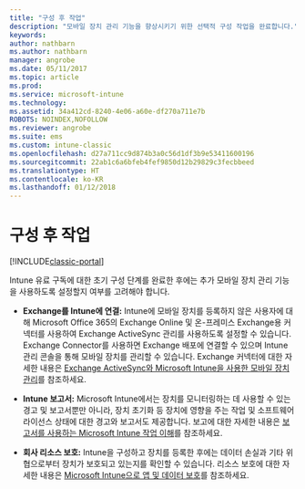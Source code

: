 ```yaml
---
title: "구성 후 작업"
description: "모바일 장치 관리 기능을 향상시키기 위한 선택적 구성 작업을 완료합니다."
keywords: 
author: nathbarn
ms.author: nathbarn
manager: angrobe
ms.date: 05/11/2017
ms.topic: article
ms.prod: 
ms.service: microsoft-intune
ms.technology: 
ms.assetid: 34a412cd-8240-4e06-a60e-df270a711e7b
ROBOTS: NOINDEX,NOFOLLOW
ms.reviewer: angrobe
ms.suite: ems
ms.custom: intune-classic
ms.openlocfilehash: d27a711cc9d874b3a0c56d1df3b9e53411600196
ms.sourcegitcommit: 22ab1c6a6bfeb4fef9850d12b29829c3fecbbeed
ms.translationtype: HT
ms.contentlocale: ko-KR
ms.lasthandoff: 01/12/2018
---
```

# <a name="post-configuration-tasks"></a>구성 후 작업

[!INCLUDE[classic-portal](../includes/classic-portal.md)]

Intune 유료 구독에 대한 초기 구성 단계를 완료한 후에는 추가 모바일 장치 관리 기능을 사용하도록 설정할지 여부를 고려해야 합니다.

-   **Exchange를 Intune에 연결:** Intune에 모바일 장치를 등록하지 않은 사용자에 대해 Microsoft Office 365의 Exchange Online 및 온-프레미스 Exchange용 커넥터를 사용하여 Exchange ActiveSync 관리를 사용하도록 설정할 수 있습니다. Exchange Connector를 사용하면 Exchange 배포에 연결할 수 있으며 Intune 관리 콘솔을 통해 모바일 장치를 관리할 수 있습니다. Exchange 커넥터에 대한 자세한 내용은 [Exchange ActiveSync와 Microsoft Intune을 사용한 모바일 장치 관리](/intune-classic/deploy-use/mobile-device-management-with-exchange-activesync-and-microsoft-intune)를 참조하세요.

-   **Intune 보고서:** Microsoft Intune에서는 장치를 모니터링하는 데 사용할 수 있는 경고 및 보고서뿐만 아니라, 장치 초기화 등 장치에 영향을 주는 작업 및 소프트웨어 라이선스 상태에 대한 경고와 보고서도 제공합니다.  보고에 대한 자세한 내용은 [보고서를 사용하는 Microsoft Intune 작업 이해](/intune-classic/deploy-use/understand-microsoft-intune-operations-by-using-reports)를 참조하세요.

-   **회사 리소스 보호:** Intune을 구성하고 장치를 등록한 후에는 데이터 손실과 기타 위협으로부터 장치가 보호되고 있는지를 확인할 수 있습니다. 리소스 보호에 대한 자세한 내용은 [Microsoft Intune으로 앱 및 데이터 보호](/intune-classic/deploy-use/protect-apps-and-data-with-microsoft-intune)를 참조하세요.

